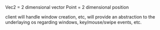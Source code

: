 Vec2 = 2 dimensional vector
Point = 2 dimensional position

client will handle window creation, etc, will provide an abstraction to the underlaying os regarding windows, key/mouse/swipe events, etc.


